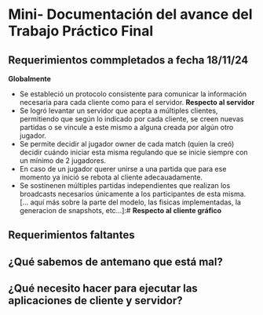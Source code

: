 # Mini- Documentación del avance del Trabajo Práctico Final
## Requerimientos commpletados a fecha 18/11/24
**Globalmente**
* Se estableció un protocolo consistente para comunicar la información necesaria para cada cliente como para el servidor.
**Respecto al servidor**
* Se logró levantar un servidor que acepta a múltiples clientes, permitiendo que según lo indicado por cada cliente, se creen nuevas partidas o se vincule a este mismo a alguna creada por algún otro jugador.
* Se permite decidir al jugador owner de cada match (quien la creó) decidir cuándo iniciar esta misma regulando que se inicie siempre con un mínimo de 2 jugadores.
* En caso de un jugador querer unirse a una partida que para ese momento ya inició se rebota al cliente adecauadamente.
* Se sostinenen múltiples partidas independientes que realizan los broadcasts necesarios únicamente a los participantes de esta misma.
[... aquí más sobre la parte del modelo, las fisicas implementadas, la generacion de snapshots, etc...]:#
**Respecto al cliente gráfico**
## Requerimientos faltantes 
[... aqui la se unificará lo que cada uno mencione que es con lo que se topó que faltaba]:#

## ¿Qué sabemos de antemano que está mal?
[... aqui se unificará lo que cada uno note en el codigo que escribió]:#

## ¿Qué necesito hacer para ejecutar las aplicaciones de cliente y servidor? 
[... aquí la parte que cande ya hizo]:#
